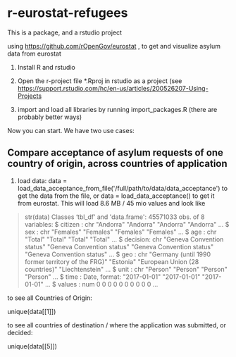 # r-eurostat-refugees

This is a package, and a rstudio project

using https://github.com/rOpenGov/eurostat , to get and visualize asylum data from eurostat

1. Install R and rstudio

2. Open the r-project file *.Rproj in rstudio as a project (see https://support.rstudio.com/hc/en-us/articles/200526207-Using-Projects
3. import and load all libraries by running import_packages.R (there are probably better ways)

Now you can start. We have two use cases:

## Compare acceptance of asylum requests of one country of origin, across countries of application

1. load data: data = load_data_acceptance_from_file('/full/path/to/data/data_acceptance') to get the data from the file, or data = load_data_acceptance() to get it from eurostat. 
This will load 8.6 MB / 45 mio values and look like

> str(data)
Classes ‘tbl_df’ and 'data.frame':	45571033 obs. of  8 variables:
 $ citizen : chr  "Andorra" "Andorra" "Andorra" "Andorra" ...
 $ sex     : chr  "Females" "Females" "Females" "Females" ...
 $ age     : chr  "Total" "Total" "Total" "Total" ...
 $ decision: chr  "Geneva Convention status" "Geneva Convention status" "Geneva Convention status" "Geneva Convention status" ...
 $ geo     : chr  "Germany (until 1990 former territory of the FRG)" "Estonia" "European Union (28 countries)" "Liechtenstein" ...
 $ unit    : chr  "Person" "Person" "Person" "Person" ...
 $ time    : Date, format: "2017-01-01" "2017-01-01" "2017-01-01" ...
 $ values  : num  0 0 0 0 0 0 0 0 0 0 ...
> 

to see all Countries of Origin:

unique(data[[1]])

to see all countries of destination / where the application was submitted, or decided:

unique(data[[5]])

